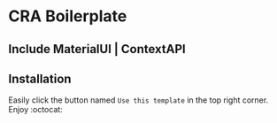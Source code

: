 # CRA Boilerplate

## Include MaterialUI | ContextAPI

## Installation

Easily click the button named `Use this template` in the top right corner. Enjoy :octocat:
